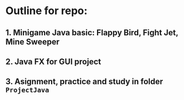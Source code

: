 # Outline for repo:
## 1. Minigame Java basic: Flappy Bird, Fight Jet, Mine Sweeper 
## 2. Java FX for GUI project
## 3. Asignment, practice and study in folder `ProjectJava`
